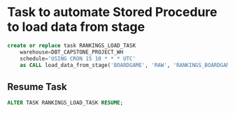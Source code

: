 # Task to automate Stored Procedure to load data from stage

```sql
create or replace task RANKINGS_LOAD_TASK
	warehouse=DBT_CAPSTONE_PROJECT_WH
	schedule='USING CRON 15 10 * * * UTC'
	as CALL load_data_from_stage('BOARDGAME', 'RAW', 'RANKINGS_BOARDGAMES');
```

## Resume Task
```sql
ALTER TASK RANKINGS_LOAD_TASK RESUME;
```